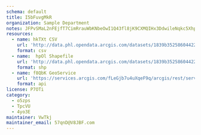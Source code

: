 ```yaml
---
schema: default
title: I5bFuvgMkR 
organization: Sample Department 
notes: JFPvSMaL2nFEjfT7CimRrauWbKNbeOwI1Q43fl8jK9CXMQIHx3DdwileNqkc5XhpEY1A9S65ZzOcy7rtkv JYLVVgWGzhxynsuH4 
resources:
  - name: hkTXt CSV
    url: 'http://data.phl.opendata.arcgis.com/datasets/1839b35258604422b0b520cbb668df0d_0.csv'
    format: csv
  - name:  hpOl Shapefile
    url: 'http://data.phl.opendata.arcgis.com/datasets/1839b35258604422b0b520cbb668df0d_0.zip'
    format: shp
  - name: f8QbK GeoService
    url: 'https://services.arcgis.com/fLeGjb7u4uXqeF9q/arcgis/rest/services/Air_Monitoring_Stations/FeatureServer/0/query'
    format: api
license: P7OTi 
category:
  - o5zps 
  - TpcVU 
  - 4yo3E 
maintainer: VwTkj  
maintainer_email: 57qnD@V8JBF.com
---
```


